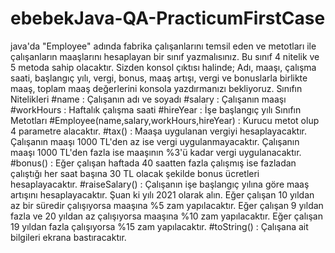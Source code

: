 # ebebekJava-QA-PracticumFirstCase
java'da "Employee" adında fabrika çalışanlarını temsil eden ve metotları ile çalışanların maaşlarını hesaplayan bir sınıf yazmalısınız. 
Bu sınıf 4 nitelik ve 5 metoda sahip olacaktır. Sizden konsol çıktısı halinde;
Adı, maaşı, çalışma saati, başlangıç yılı, vergi, bonus, maaş artışı, vergi ve bonuslarla birlikte maaş, toplam maaş değerlerini konsola yazdırmanızı bekliyoruz.
Sınıfın Nitelikleri
#name : Çalışanın adı ve soyadı
#salary : Çalışanın maaşı
#workHours : Haftalık çalışma saati
#hireYear : İşe başlangıç yılı
Sınıfın Metotları
#Employee(name,salary,workHours,hireYear) : Kurucu metot olup 4 parametre alacaktır.
#tax() : Maaşa uygulanan vergiyi hesaplayacaktır.
Çalışanın maaşı 1000 TL'den az ise vergi uygulanmayacaktır.
Çalışanın maaşı 1000 TL'den fazla ise maaşının %3'ü kadar vergi uygulanacaktır.
#bonus() : Eğer çalışan haftada 40 saatten fazla çalışmış ise fazladan çalıştığı her saat başına 30 TL olacak şekilde bonus ücretleri hesaplayacaktır.
#raiseSalary() : Çalışanın işe başlangıç yılına göre maaş artışını hesaplayacaktır. Şuan ki yılı 2021 olarak alın.
Eğer çalışan 10 yıldan az bir süredir çalışıyorsa maaşına %5 zam yapılacaktır.
Eğer çalışan 9 yıldan fazla ve 20 yıldan az çalışıyorsa maaşına %10 zam yapılacaktır.
Eğer çalışan 19 yıldan fazla çalışıyorsa %15 zam yapılacaktır.
#toString() : Çalışana ait bilgileri ekrana bastıracaktır.

